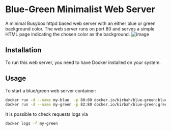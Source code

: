 # Blue-Green Minimalist Web Server

A minimal Busybox httpd based web server with an either blue or green background color. The web server runs on port 80 and serves a simple HTML page indicating the chosen color as the background.
![image](https://github.com/kirbah/blue-green/assets/3257689/3fb80c2c-1e00-434b-8f0e-902321a4f8c8)

## Installation

To run this web server, you need to have Docker installed on your system.

## Usage

To start a blue/green web server container:

```bash
docker run -d --name my-blue  -p 80:80 docker.io/kirbah/blue-green:blue
docker run -d --name my-green -p 82:80 docker.io/kirbah/blue-green:green
```

It is possible to check requests logs via

```bash
docker logs -f my-green
```
